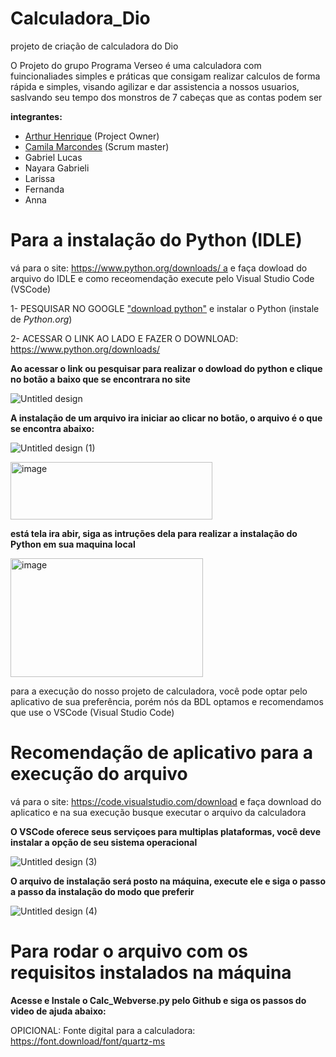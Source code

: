 # Calculadora_Dio
projeto de criação de calculadora do Dio


O Projeto do grupo Programa Verseo é uma calculadora com fuincionaliades simples e práticas que consigam realizar calculos de forma rápida e simples, visando agilizar e dar assistencia a nossos usuarios, saslvando seu tempo dos monstros de 7 cabeças que as contas podem ser

**integrantes:**
- <a href="https://github.com/Atr24o" target="_blank">Arthur Henrique</a> (Project Owner)
- <a href="https://github.com/Camismarcondesi" target="_blank">Camila Marcondes</a> (Scrum master)
- Gabriel Lucas
- Nayara Gabrieli
- Larissa
- Fernanda
- Anna


# Para a instalação do Python (IDLE)

vá para o site: [https://www.python.org/downloads/ a](https://www.python.org/downloads/) e faça dowload do arquivo do IDLE e como receomendação execute pelo Visual Studio Code (VSCode)

1- PESQUISAR NO GOOGLE <a href="https://www.google.com/search?q=download+python&sca_esv=ba24c2d2484ecd3d&ei=50mvaNnXItDe1sQP4Y2p4AI&oq=download+py&gs_lp=Egxnd3Mtd2l6LXNlcnAiC2Rvd25sb2FkIHB5KgIIADIIEAAYgAQYsQMyBRAAGIAEMgUQABiABDILEAAYgAQYsQMYgwEyBRAAGIAEMgUQABiABDIFEAAYgAQyBRAAGIAEMgUQABiABDIFEAAYgARIzhFQjARY3whwAXgBkAEAmAGLAaAB9wKqAQMwLjO4AQPIAQD4AQGYAgSgAo4DwgIKEAAYRxjWBBiwA8ICDRAAGIAEGIoFGEMYsAPCAgoQABiABBiKBRhDmAMAiAYBkAYKkgcDMS4zoAfzDrIHAzAuM7gHhQPCBwUyLTMuMcgHFA&sclient=gws-wiz-serp&safe=active&ssui=on" target="_blank">"download python"</a> e instalar o Python (instale de *Python.org*)

2- ACESSAR O LINK AO LADO E FAZER O DOWNLOAD: https://www.python.org/downloads/

 **Ao acessar o link ou pesquisar para realizar o dowload do python e clique no botão a baixo que se encontrara no site**
 
![Untitled design](https://github.com/user-attachments/assets/6eb328f0-ede5-4ae6-aa9e-1fd8ae1b966c)


**A instalação de um arquivo ira iniciar ao clicar no botão, o arquivo é o que se encontra abaixo:**


![Untitled design (1)](https://github.com/user-attachments/assets/9120fb73-9141-4b89-9d69-be049dba89c5)



<img width="323" height="92" alt="image" src="https://github.com/user-attachments/assets/779d7140-b89b-4214-ba2d-0598d61e5ca2" />

**está tela ira abir, siga as intruções dela para realizar a instalação do Python em sua maquina local**

<img width="308" height="190" alt="image" src="https://github.com/user-attachments/assets/8bad17ec-e753-4600-b275-acdfa9eb19d4" />


para a execução do nosso projeto de calculadora, você pode optar pelo aplicativo de sua preferência, porém nós da BDL optamos e recomendamos que use o VSCode (Visual Studio Code)


# Recomendação de aplicativo para a execução do arquivo

vá para o site: https://code.visualstudio.com/download e faça download do aplicatico e na sua execução busque executar o arquivo da calculadora

**O VSCode oferece seus serviçoes para multiplas plataformas, você deve instalar a opção de seu sistema operacional**

![Untitled design (3)](https://github.com/user-attachments/assets/a05ef161-f11f-4e1c-9348-53a1554e3738)


**O arquivo de instalação será posto na máquina, execute ele e siga o passo a passo da instalação do modo que preferir**

![Untitled design (4)](https://github.com/user-attachments/assets/4e6657d8-aa8d-4eee-9571-03992dbfe88b)


# Para rodar o arquivo com os requisitos instalados na máquina

**Acesse e Instale o Calc_Webverse.py pelo Github e siga os passos do video de ajuda abaixo:**



OPICIONAL: Fonte digital para a calculadora: https://font.download/font/quartz-ms
